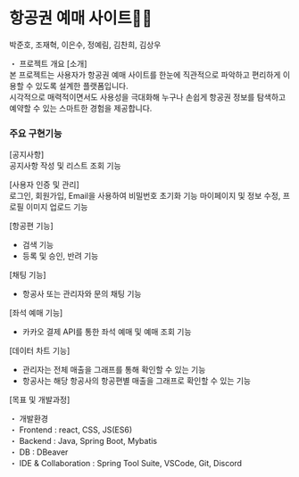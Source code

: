 # 항공권 예매 사이트🐱‍🏍
박준호, 조재혁, 이은수, 정예림, 김찬희, 김상우
  
  
・ 프로젝트 개요
[소개]  
본 프로젝트는 사용자가 항공권 예매 사이트를 한눈에 직관적으로 파악하고 편리하게 이용할 수 있도록 설계한 플랫폼입니다.   
시각적으로 매력적이면서도 사용성을 극대화해 누구나 손쉽게 항공권 정보를 탐색하고 예약할 수 있는 스마트한 경험을 제공합니다.  
  
### 주요 구현기능
[공지사항]  
    공지사항 작성 및 리스트 조회 기능

[사용자 인증 및 관리]   
    로그인, 회원가입, Email을 사용하여 비밀번호 초기화 기능
    마이페이지 및 정보 수정, 프로필 이미지 업로드 기능

[항공편 기능]  
- 검색 기능
- 등록 및 승인, 반려 기능  
  
[채팅 기능]    
- 항공사 또는 관리자와 문의 채팅 기능  
  
[좌석 예매 기능]   
- 카카오 결제 API를 통한 좌석 예매 및 예매 조회 기능  
  
[데이터 차트 기능]  
- 관리자는 전체 매출을 그래프를 통해 확인할 수 있는 기능
- 항공사는 해당 항공사의 항공편별 매출을 그래프로 확인할 수 있는 기능
      

  
  
[목표 및 개발과정]  
  
・ 개발환경  
・ Frontend : react, CSS, JS(ES6)  
・ Backend : Java, Spring Boot, Mybatis  
・ DB : DBeaver  
・ IDE & Collaboration : Spring Tool Suite, VSCode, Git, Discord

